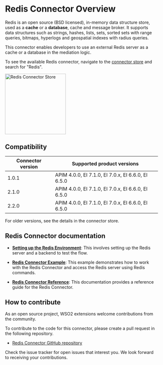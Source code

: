 # Redis Connector Overview

Redis is an open source (BSD licensed), in-memory data structure store, used as a **cache** or a **database**, cache and message broker. It supports data structures such as strings, hashes, lists, sets, sorted sets with range queries, bitmaps, hyperlogs and geospatial indexes with radius queries.

This connector enables developers to use an external Redis server as a cache or a database in the mediation logic.

To see the available Redis connector, navigate to the [connector store](https://store.wso2.com/store/assets/esbconnector/list) and search for "Redis".

<img src="{{base_path}}/assets/img/integrate/connectors/redis-store.png" title="Redis Connector Store" width="200" alt="Redis Connector Store"/>

## Compatibility

| Connector version | Supported product versions |
| ------------- |------------- |
|  1.0.1        |  APIM 4.0.0, EI 7.1.0, EI 7.0.x, EI 6.6.0, EI 6.5.0 |
|  2.1.0        |  APIM 4.0.0, EI 7.1.0, EI 7.0.x, EI 6.6.0, EI 6.5.0 |
|  2.2.0        |  APIM 4.0.0, EI 7.1.0, EI 7.0.x, EI 6.6.0, EI 6.5.0 |

For older versions, see the details in the connector store.

## Redis Connector documentation

* **[Setting up the Redis Environment]({{base_path}}/reference/connectors/redis-connector/redis-connector-configuration/)**: This involves setting up the Redis server and a backend to test the flow.

* **[Redis Connector Example]({{base_path}}/reference/connectors/redis-connector/redis-connector-example/)**: This example demonstrates how to work with the Redis Connector and access the Redis server using Redis commands. 

* **[Redis Connector Reference]({{base_path}}/reference/connectors/redis-connector/redis-connector-reference/)**: This documentation provides a reference guide for the Redis Connector.

## How to contribute

As an open source project, WSO2 extensions welcome contributions from the community. 

To contribute to the code for this connector, please create a pull request in the following repository. 

* [Redis Connector GitHub repository](https://github.com/wso2-extensions/esb-connector-redis)

Check the issue tracker for open issues that interest you. We look forward to receiving your contributions.
